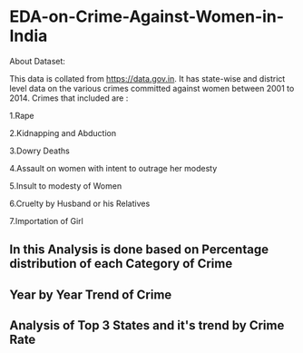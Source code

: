 # EDA-on-Crime-Against-Women-in-India
About Dataset:

This data is collated from https://data.gov.in. It has state-wise and district level data on the various crimes committed against women between 2001 to 2014. Crimes that included are :

1.Rape

2.Kidnapping and Abduction

3.Dowry Deaths

4.Assault on women with intent to outrage her modesty

5.Insult to modesty of Women

6.Cruelty by Husband or his Relatives

7.Importation of Girl

## In this Analysis is done based on Percentage distribution of each Category of Crime

## Year by Year Trend of Crime

## Analysis of Top 3 States and it's trend by Crime Rate


